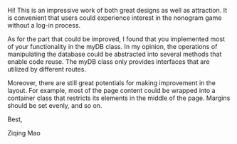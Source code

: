 Hi! This is an impressive work of both great designs as well as attraction. It is convenient that users could experience interest in the nonogram game without a log-in process.

As for the part that could be improved, I found that you implemented most of your functionality in the myDB class. In my opinion, the operations of manipulating the database could be abstracted into several methods that enable code reuse. The myDB class only provides interfaces that are utilized by different routes.

Moreover, there are still great potentials for making improvement in the layout. For example, most of the page content could be wrapped into a container class that restricts its elements in the middle of the page. Margins should be set evenly, and so on.

Best,

Ziqing Mao
